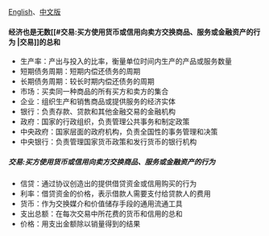 [English](https://www.youtube.com/watch?v=PHe0bXAIuk0)、[中文版](https://www.youtube.com/watch?v=rFV7wdEX-Mo&t=28s)


#### 经济也是无数[[#交易:买方使用货币或信用向卖方交换商品、服务或金融资产的行为 |交易]]的总和
- 生产率：产出与投入的比率，衡量单位时间内生产的产品或服务数量 
- 短期债务周期：短期内偿还债务的周期 
- 长期债务周期：较长时期内偿还债务的周期 
- 市场：买卖同一种商品的所有买方和卖方的集合 
- 企业：组织生产和销售商品或提供服务的经济实体 
- 银行：负责存款、贷款和其他金融交易的金融机构 
- 政府：国家的行政组织，负责管理公共事务和制定政策 
- 中央政府：国家层面的政府机构，负责全国性的事务管理和决策 
- 中央银行：负责管理国家货币政策和发行货币的银行机构

##### 交易:买方使用货币或信用向卖方交换商品、服务或金融资产的行为 
- 信贷：通过协议创造出的提供借贷资金或信用购买的行为 
- 利率：借贷资金的价格，表示借款人需要支付给贷款人的费用 
- 货币：作为交换媒介和价值储存手段的通用流通工具 
- 支出总额：在每次交易中所花费的货币和信用的总和
- 价格：用支出金额除以销量得到的结果 
